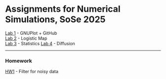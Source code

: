 # Assignments for Numerical Simulations, SoSe 2025

[Lab 1](https://classroom.github.com/a/NATdBzim) - GNUPlot + GitHub  
[Lab 2](https://classroom.github.com/a/HTnN1EZs) - Logistic Map  
[Lab 3](https://classroom.github.com/a/_Sw2KWcw) - Statistics
[Lab 4](https://classroom.github.com/a/Y9MTiA3n) - Diffusion 


----

### Homework

[HW1](https://classroom.github.com/a/o6ZfB4YB) - Filter for noisy data
